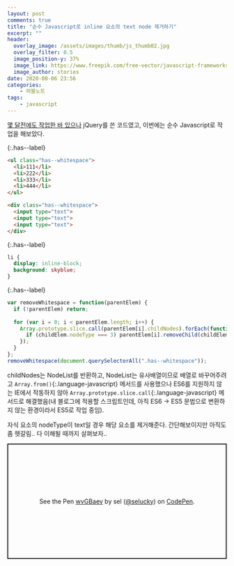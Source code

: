 ```yaml
---
layout: post
comments: true
title: "순수 Javascript로 inline 요소의 text node 제거하기"
excerpt: ""
header:
  overlay_image: /assets/images/thumb/js_thumb02.jpg
  overlay_filter: 0.5
  image_position-y: 37%
  image_link: https://www.freepik.com/free-vector/javascript-frameworks-concept-illustration_6183526.htm#page=1&query=javascript&position=0
  image_author: stories
date: 2020-08-06 23:56
categories:
    - 퍼블노트
tags:
    - javascript
---
```


[몇 달전에도 작업한 바 있으나](/2020/02/19/white-space/) jQuery를 쓴 코드였고, 이번에는 순수 Javascript로 작업을 해보았다.

{:.has--label}
```html
<ul class="has--whitespace">
  <li>111</li>
  <li>222</li>
  <li>333</li>
  <li>444</li>
</ul>

<div class="has--whitespace">
  <input type="text">
  <input type="text">
  <input type="text">
</div>
```

{:.has--label}
```css
li {
  display: inline-block;
  background: skyblue;
}
```

{:.has--label}
```javascript
var removeWhitespace = function(parentElem) {
  if (!parentElem) return;
  
  for (var i = 0; i < parentElem.length; i++) {
    Array.prototype.slice.call(parentElem[i].childNodes).forEach(function(childElem) {
      if (childElem.nodeType === 3) parentElem[i].removeChild(childElem);
    });
  }
};
removeWhitespace(document.querySelectorAll(".has--whitespace"));
```

childNodes는 NodeList를 반환하고, NodeList는 유사배열이므로 배열로 바꾸어주려고 ```Array.from()```{:.language-javascript} 메서드를 사용했으나 ES6를 지원하지 않는 IE에서 작동하지 않아 ```Array.prototype.slice.call```{:.language-javascript} 메서드로 해결했음(내 블로그에 적용할 스크립트인데, 아직 ES6 &rarr; ES5 문법으로 변환하지 않는 환경이라서 ES5로 작업 중임).

자식 요소의 nodeType이 text일 경우 해당 요소를 제거해준다. 간단해보이지만 아직도 좀 헷갈림.. 다 이해될 때까지 살펴보자..

<p class="codepen" data-height="265" data-theme-id="default" data-default-tab="js,result" data-user="selucky" data-slug-hash="wvGBaev" style="height: 265px; box-sizing: border-box; display: flex; align-items: center; justify-content: center; border: 2px solid; margin: 1em 0; padding: 1em;" data-pen-title="wvGBaev">
  <span>See the Pen <a href="https://codepen.io/selucky/pen/wvGBaev">
  wvGBaev</a> by sel (<a href="https://codepen.io/selucky">@selucky</a>)
  on <a href="https://codepen.io">CodePen</a>.</span>
</p>
<script async src="https://static.codepen.io/assets/embed/ei.js"></script>